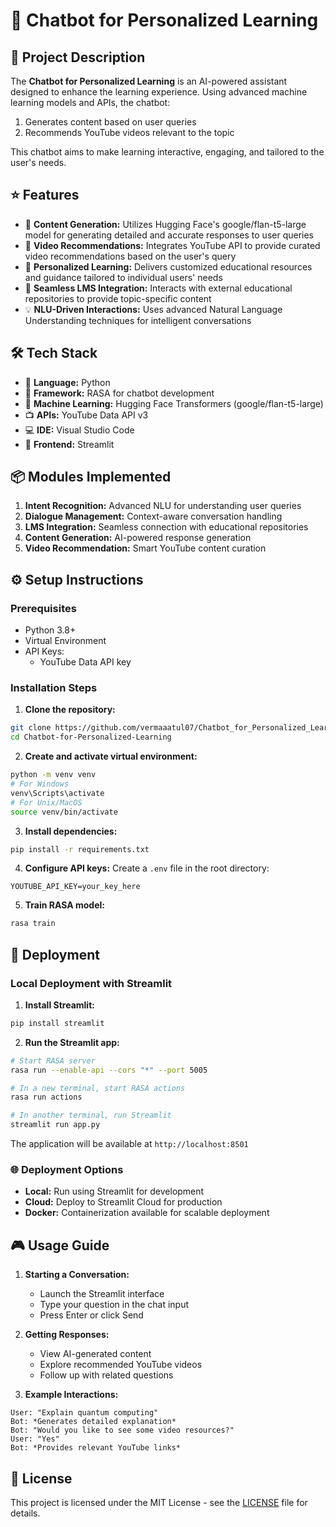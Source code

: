 # 🤖 Chatbot for Personalized Learning

## 📝 Project Description
The **Chatbot for Personalized Learning** is an AI-powered assistant designed to enhance the learning experience. Using advanced machine learning models and APIs, the chatbot:
1. Generates content based on user queries
2. Recommends YouTube videos relevant to the topic

This chatbot aims to make learning interactive, engaging, and tailored to the user's needs.

## ⭐ Features
- 🧠 **Content Generation:** Utilizes Hugging Face's google/flan-t5-large model for generating detailed and accurate responses to user queries
- 🎥 **Video Recommendations:** Integrates YouTube API to provide curated video recommendations based on the user's query
- 🎯 **Personalized Learning:** Delivers customized educational resources and guidance tailored to individual users' needs
- 🔄 **Seamless LMS Integration:** Interacts with external educational repositories to provide topic-specific content
- 💡 **NLU-Driven Interactions:** Uses advanced Natural Language Understanding techniques for intelligent conversations

## 🛠️ Tech Stack
- 🐍 **Language:** Python
- 🤖 **Framework:** RASA for chatbot development
- 🧪 **Machine Learning:** Hugging Face Transformers (google/flan-t5-large)
- 📺 **APIs:** YouTube Data API v3
- 💻 **IDE:** Visual Studio Code
- 🚀 **Frontend:** Streamlit

## 📦 Modules Implemented
1. **Intent Recognition:** Advanced NLU for understanding user queries
2. **Dialogue Management:** Context-aware conversation handling
3. **LMS Integration:** Seamless connection with educational repositories
4. **Content Generation:** AI-powered response generation
5. **Video Recommendation:** Smart YouTube content curation

## ⚙️ Setup Instructions

### Prerequisites
- Python 3.8+
- Virtual Environment
- API Keys:
  - YouTube Data API key

### Installation Steps

1. **Clone the repository:**
```bash
git clone https://github.com/vermaaatul07/Chatbot_for_Personalized_Learning.git
cd Chatbot-for-Personalized-Learning
```

2. **Create and activate virtual environment:**
```bash
python -m venv venv
# For Windows
venv\Scripts\activate
# For Unix/MacOS
source venv/bin/activate
```

3. **Install dependencies:**
```bash
pip install -r requirements.txt
```

4. **Configure API keys:**
Create a `.env` file in the root directory:
```env
YOUTUBE_API_KEY=your_key_here
```

5. **Train RASA model:**
```bash
rasa train
```

## 🚀 Deployment

### Local Deployment with Streamlit

1. **Install Streamlit:**
```bash
pip install streamlit
```

2. **Run the Streamlit app:**
```bash
# Start RASA server
rasa run --enable-api --cors "*" --port 5005

# In a new terminal, start RASA actions
rasa run actions

# In another terminal, run Streamlit
streamlit run app.py
```

The application will be available at `http://localhost:8501`

### 🌐 Deployment Options
- **Local:** Run using Streamlit for development
- **Cloud:** Deploy to Streamlit Cloud for production
- **Docker:** Containerization available for scalable deployment

## 🎮 Usage Guide

1. **Starting a Conversation:**
   - Launch the Streamlit interface
   - Type your question in the chat input
   - Press Enter or click Send

2. **Getting Responses:**
   - View AI-generated content
   - Explore recommended YouTube videos
   - Follow up with related questions

3. **Example Interactions:**
```
User: "Explain quantum computing"
Bot: *Generates detailed explanation*
Bot: "Would you like to see some video resources?"
User: "Yes"
Bot: *Provides relevant YouTube links*
```

## 📄 License
This project is licensed under the MIT License - see the [LICENSE](LICENSE) file for details.

